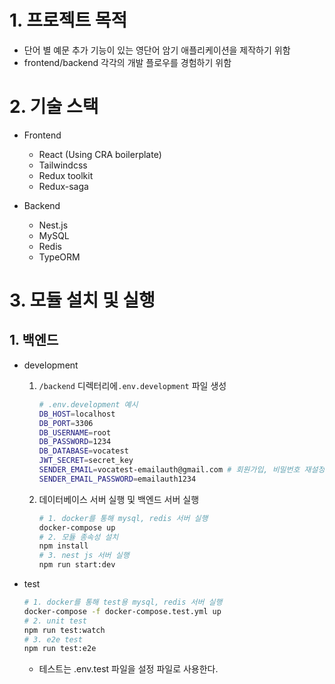 
# 1. 프로젝트 목적

- 단어 별 예문 추가 기능이 있는 영단어 암기 애플리케이션을 제작하기 위함
- frontend/backend 각각의 개발 플로우를 경험하기 위함

# 2. 기술 스택
- Frontend
	- React (Using CRA boilerplate)
	- Tailwindcss
	- Redux toolkit
	- Redux-saga

- Backend
	- Nest.js
	- MySQL
  - Redis
  - TypeORM

# 3. 모듈 설치 및 실행
## 1. 백엔드
- development
	1.  `/backend` 디렉터리에`.env.development` 파일 생성
		```bash
		# .env.development 예시
		DB_HOST=localhost
		DB_PORT=3306
		DB_USERNAME=root
		DB_PASSWORD=1234
		DB_DATABASE=vocatest
		JWT_SECRET=secret_key
		SENDER_EMAIL=vocatest-emailauth@gmail.com # 회원가입, 비밀번호 재설정 이메일 인증을 위한 gmail 이메일 정보
		SENDER_EMAIL_PASSWORD=emailauth1234
		```

	2. 데이터베이스 서버 실행 및 백엔드 서버 실행
		```bash
		# 1. docker를 통해 mysql, redis 서버 실행
		docker-compose up
		# 2. 모듈 종속성 설치
		npm install
		# 3. nest js 서버 실행
		npm run start:dev
		```
- test
	```bash
	# 1. docker를 통해 test용 mysql, redis 서버 실행
	docker-compose -f docker-compose.test.yml up
	# 2. unit test
	npm run test:watch
	# 3. e2e test
	npm run test:e2e
	```
	- 테스트는 .env.test 파일을 설정 파일로 사용한다.